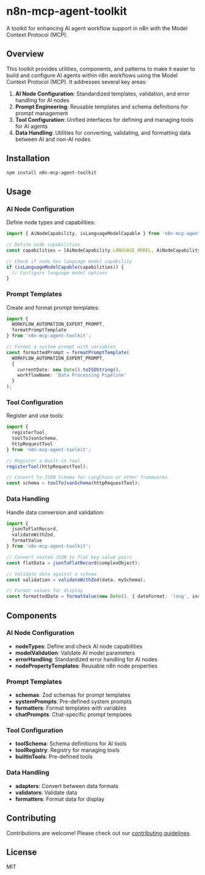 # n8n-mcp-agent-toolkit

A toolkit for enhancing AI agent workflow support in n8n with the Model Context Protocol (MCP).

## Overview

This toolkit provides utilities, components, and patterns to make it easier to build and configure AI agents within n8n workflows using the Model Context Protocol (MCP). It addresses several key areas:

1. **AI Node Configuration**: Standardized templates, validation, and error handling for AI nodes
2. **Prompt Engineering**: Reusable templates and schema definitions for prompt management
3. **Tool Configuration**: Unified interfaces for defining and managing tools for AI agents
4. **Data Handling**: Utilities for converting, validating, and formatting data between AI and non-AI nodes

## Installation

```bash
npm install n8n-mcp-agent-toolkit
```

## Usage

### AI Node Configuration

Define node types and capabilities:

```typescript
import { AiNodeCapability, isLanguageModelCapable } from 'n8n-mcp-agent-toolkit';

// Define node capabilities
const capabilities = [AiNodeCapability.LANGUAGE_MODEL, AiNodeCapability.CHAT_MODEL];

// Check if node has language model capability
if (isLanguageModelCapable(capabilities)) {
  // Configure language model options
}
```

### Prompt Templates

Create and format prompt templates:

```typescript
import { 
  WORKFLOW_AUTOMATION_EXPERT_PROMPT, 
  formatPromptTemplate 
} from 'n8n-mcp-agent-toolkit';

// Format a system prompt with variables
const formattedPrompt = formatPromptTemplate(
  WORKFLOW_AUTOMATION_EXPERT_PROMPT,
  {
    currentDate: new Date().toISOString(),
    workflowName: 'Data Processing Pipeline'
  }
);
```

### Tool Configuration

Register and use tools:

```typescript
import { 
  registerTool, 
  toolToJsonSchema,
  httpRequestTool
} from 'n8n-mcp-agent-toolkit';

// Register a built-in tool
registerTool(httpRequestTool);

// Convert to JSON Schema for LangChain or other frameworks
const schema = toolToJsonSchema(httpRequestTool);
```

### Data Handling

Handle data conversion and validation:

```typescript
import { 
  jsonToFlatRecord,
  validateWithZod,
  formatValue
} from 'n8n-mcp-agent-toolkit';

// Convert nested JSON to flat key-value pairs
const flatData = jsonToFlatRecord(complexObject);

// Validate data against a schema
const validation = validateWithZod(data, mySchema);

// Format values for display
const formattedDate = formatValue(new Date(), { dateFormat: 'long', includeTime: true });
```

## Components

### AI Node Configuration

- **nodeTypes**: Define and check AI node capabilities
- **modelValidation**: Validate AI model parameters
- **errorHandling**: Standardized error handling for AI nodes
- **nodePropertyTemplates**: Reusable n8n node properties

### Prompt Templates

- **schemas**: Zod schemas for prompt templates
- **systemPrompts**: Pre-defined system prompts
- **formatters**: Format templates with variables
- **chatPrompts**: Chat-specific prompt templates

### Tool Configuration

- **toolSchema**: Schema definitions for AI tools
- **toolRegistry**: Registry for managing tools
- **builtInTools**: Pre-defined tools

### Data Handling

- **adapters**: Convert between data formats
- **validators**: Validate data
- **formatters**: Format data for display

## Contributing

Contributions are welcome! Please check out our [contributing guidelines](CONTRIBUTING.md).

## License

MIT